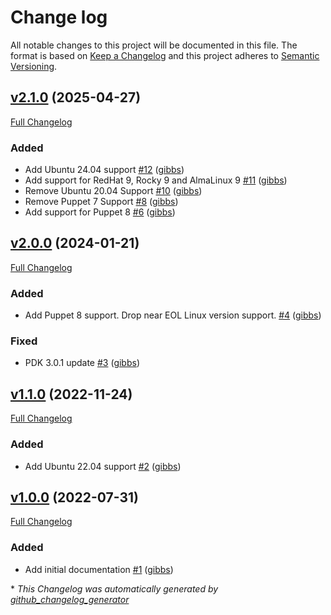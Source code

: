 # Change log

All notable changes to this project will be documented in this file. The format is based on [Keep a Changelog](http://keepachangelog.com/en/1.0.0/) and this project adheres to [Semantic Versioning](http://semver.org).

## [v2.1.0](https://github.com/gibbs/puppet-acct/tree/v2.1.0) (2025-04-27)

[Full Changelog](https://github.com/gibbs/puppet-acct/compare/v2.0.0...v2.1.0)

### Added

- Add Ubuntu 24.04 support [\#12](https://github.com/gibbs/puppet-acct/pull/12) ([gibbs](https://github.com/gibbs))
- Add support for RedHat 9, Rocky 9 and AlmaLinux 9 [\#11](https://github.com/gibbs/puppet-acct/pull/11) ([gibbs](https://github.com/gibbs))
- Remove Ubuntu 20.04 Support [\#10](https://github.com/gibbs/puppet-acct/pull/10) ([gibbs](https://github.com/gibbs))
- Remove Puppet 7 Support [\#8](https://github.com/gibbs/puppet-acct/pull/8) ([gibbs](https://github.com/gibbs))
- Add support for Puppet 8 [\#6](https://github.com/gibbs/puppet-acct/pull/6) ([gibbs](https://github.com/gibbs))

## [v2.0.0](https://github.com/gibbs/puppet-acct/tree/v2.0.0) (2024-01-21)

[Full Changelog](https://github.com/gibbs/puppet-acct/compare/v1.1.0...v2.0.0)

### Added

- Add Puppet 8 support. Drop near EOL Linux version support. [\#4](https://github.com/gibbs/puppet-acct/pull/4) ([gibbs](https://github.com/gibbs))

### Fixed

- PDK 3.0.1 update [\#3](https://github.com/gibbs/puppet-acct/pull/3) ([gibbs](https://github.com/gibbs))

## [v1.1.0](https://github.com/gibbs/puppet-acct/tree/v1.1.0) (2022-11-24)

[Full Changelog](https://github.com/gibbs/puppet-acct/compare/v1.0.0...v1.1.0)

### Added

- Add Ubuntu 22.04 support [\#2](https://github.com/gibbs/puppet-acct/pull/2) ([gibbs](https://github.com/gibbs))

## [v1.0.0](https://github.com/gibbs/puppet-acct/tree/v1.0.0) (2022-07-31)

[Full Changelog](https://github.com/gibbs/puppet-acct/compare/715082840d726ac3c1bded1318f4dd915f269f4b...v1.0.0)

### Added

- Add initial documentation [\#1](https://github.com/gibbs/puppet-acct/pull/1) ([gibbs](https://github.com/gibbs))



\* *This Changelog was automatically generated by [github_changelog_generator](https://github.com/github-changelog-generator/github-changelog-generator)*
